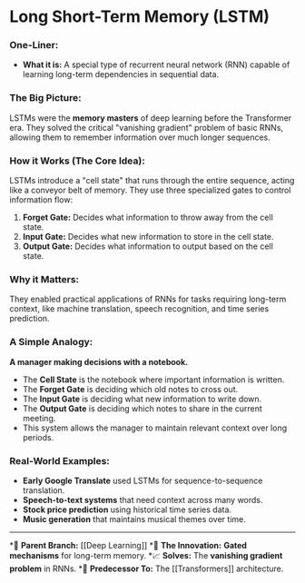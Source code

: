 # Long Short-Term Memory (LSTM)

### One-Liner:
*   **What it is:** A special type of recurrent neural network (RNN) capable of learning long-term dependencies in sequential data.

### The Big Picture:
LSTMs were the **memory masters** of deep learning before the Transformer era. They solved the critical "vanishing gradient" problem of basic RNNs, allowing them to remember information over much longer sequences.

### How it Works (The Core Idea):
LSTMs introduce a "cell state" that runs through the entire sequence, acting like a conveyor belt of memory. They use three specialized gates to control information flow:
1.  **Forget Gate:** Decides what information to throw away from the cell state.
2.  **Input Gate:** Decides what new information to store in the cell state.
3.  **Output Gate:** Decides what information to output based on the cell state.

### Why it Matters:
They enabled practical applications of RNNs for tasks requiring long-term context, like machine translation, speech recognition, and time series prediction.

### A Simple Analogy:
**A manager making decisions with a notebook.**
*   The **Cell State** is the notebook where important information is written.
*   The **Forget Gate** is deciding which old notes to cross out.
*   The **Input Gate** is deciding what new information to write down.
*   The **Output Gate** is deciding which notes to share in the current meeting.
*   This system allows the manager to maintain relevant context over long periods.

### Real-World Examples:
*   **Early Google Translate** used LSTMs for sequence-to-sequence translation.
*   **Speech-to-text systems** that need context across many words.
*   **Stock price prediction** using historical time series data.
*   **Music generation** that maintains musical themes over time.

---
*🌳 **Parent Branch:** [[Deep Learning]]
*🧠 **The Innovation:** **Gated mechanisms** for long-term memory.
*📈 **Solves:** The **vanishing gradient problem** in RNNs.
*🔗 **Predecessor To:** The [[Transformers]] architecture.
